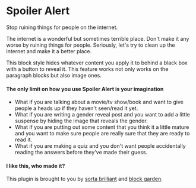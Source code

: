 # Spoiler Alert

Stop ruining things for people on the internet. 

The internet is a wonderful but sometimes terrible place. Don't make it any worse by ruining things for people. Seriously, let's try to clean up the internet and make it a better place. 

This block style hides whatever content you apply it to behind a black box with a button to reveal it. This feature works not only works on the paragraph blocks but also image ones.

#### The only limit on how you use Spoiler Alert is your imagination

* What if you are talking about a movie/tv show/book and want to give people a heads up if they haven't seen/read it yet.
* What if you are writing a gender reveal post and you want to add a little suspense by hiding the image that reveals the gender.
* What if you are putting out some content that you think it a little mature and you want to make sure people are really sure that they are ready to read it.
* What if you are making a quiz and you don't want people accidentally reading the answers before they've made their guess.

#### I like this, who made it?
This plugin is brought to you by [sorta brilliant](https://sortabrilliant.com/) and [block garden](https://block.garden).
